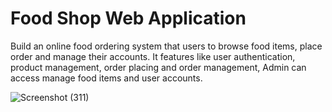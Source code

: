 # Food Shop Web Application
Build an online food ordering system that users to browse food items, place order and manage their accounts. It features like user authentication, product management, order placing and order management, Admin can access manage food items and user accounts.


![Screenshot (311)](https://github.com/user-attachments/assets/7dbe4fe7-28bb-467c-a597-437fa7c6dacf)
